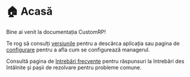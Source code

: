 # 🏠 Acasă

Bine ai venit la documentația CustomRP!

Te rog să consulți [versiunile](https://github.com/maximmax42/Discord-CustomRP/releases) pentru a descărca aplicația sau pagina de [configurare](setting-up.md) pentru a afla cum se configurează managerul.

Consultă pagina de [întrebări frecvente](faq.md) pentru răspunsuri la întrebări des întâlnite și pașii de rezolvare pentru probleme comune.
